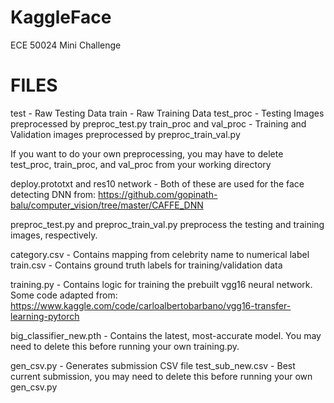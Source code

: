 # KaggleFace
ECE 50024 Mini Challenge

# FILES
test - Raw Testing Data
train - Raw Training Data
test_proc - Testing Images preprocessed by preproc_test.py
train_proc and val_proc - Training and Validation images preprocessed by preproc_train_val.py

If you want to do your own preprocessing, you may have to delete test_proc, train_proc, and val_proc from your working directory

deploy.prototxt and res10 network - Both of these are used for the face detecting DNN from: https://github.com/gopinath-balu/computer_vision/tree/master/CAFFE_DNN

preproc_test.py and preproc_train_val.py preprocess the testing and training images, respectively.


category.csv - Contains mapping from celebrity name to numerical label
train.csv - Contains ground truth labels for training/validation data

training.py - Contains logic for training the prebuilt vgg16 neural network. Some code adapted from: https://www.kaggle.com/code/carloalbertobarbano/vgg16-transfer-learning-pytorch

big_classifier_new.pth - Contains the latest, most-accurate model. You may need to delete this before running your own training.py.

gen_csv.py - Generates submission CSV file
test_sub_new.csv - Best current submission, you may need to delete this before running your own gen_csv.py

